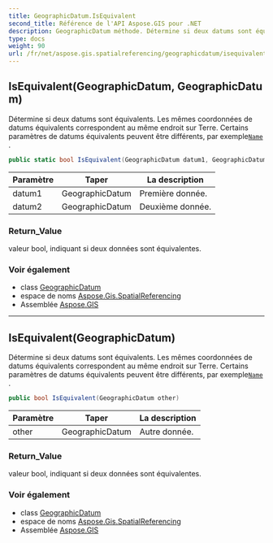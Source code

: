 ```yaml
---
title: GeographicDatum.IsEquivalent
second_title: Référence de l'API Aspose.GIS pour .NET
description: GeographicDatum méthode. Détermine si deux datums sont équivalents. Les mêmes coordonnées de datums équivalents correspondent au même endroit sur Terre. Certains paramètres de datums équivalents peuvent être différents par exempleName .
type: docs
weight: 90
url: /fr/net/aspose.gis.spatialreferencing/geographicdatum/isequivalent/
---
```

## IsEquivalent(GeographicDatum, GeographicDatum)

Détermine si deux datums sont équivalents. Les mêmes coordonnées de datums équivalents correspondent au même endroit sur Terre. Certains paramètres de datums équivalents peuvent être différents, par exemple[`Name`](../../identifiableobject/name/) .

```csharp
public static bool IsEquivalent(GeographicDatum datum1, GeographicDatum datum2)
```

| Paramètre | Taper | La description |
| --- | --- | --- |
| datum1 | GeographicDatum | Première donnée. |
| datum2 | GeographicDatum | Deuxième donnée. |

### Return_Value

valeur bool, indiquant si deux données sont équivalentes.

### Voir également

* class [GeographicDatum](../)
* espace de noms [Aspose.Gis.SpatialReferencing](../../geographicdatum/)
* Assemblée [Aspose.GIS](../../../)

---

## IsEquivalent(GeographicDatum)

Détermine si deux datums sont équivalents. Les mêmes coordonnées de datums équivalents correspondent au même endroit sur Terre. Certains paramètres de datums équivalents peuvent être différents, par exemple[`Name`](../../identifiableobject/name/) .

```csharp
public bool IsEquivalent(GeographicDatum other)
```

| Paramètre | Taper | La description |
| --- | --- | --- |
| other | GeographicDatum | Autre donnée. |

### Return_Value

valeur bool, indiquant si deux données sont équivalentes.

### Voir également

* class [GeographicDatum](../)
* espace de noms [Aspose.Gis.SpatialReferencing](../../geographicdatum/)
* Assemblée [Aspose.GIS](../../../)


